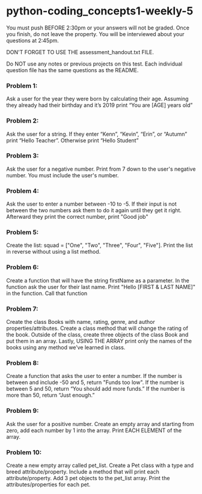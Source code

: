 # python-coding_concepts1-weekly-5

You must push BEFORE 2:30pm or your answers will not be graded. Once you finish, do not leave the property. You will be interviewed about your questions at 2:45pm.

DON'T FORGET TO USE THE assessment_handout.txt FILE.

Do NOT use any notes or previous projects on this test. Each individual question file has the same questions as the README.
### Problem 1:
Ask a user for the year they were born by calculating their age. Assuming they already had their birthday and it’s 2019 print “You are [AGE] years old”

### Problem 2:
Ask the user for a string. If they enter “Kenn”, “Kevin”, “Erin”, or “Autumn” print “Hello Teacher”. Otherwise print “Hello Student”

### Problem 3:
Ask the user for a negative number. Print from 7 down to the user's negative number. You must include the user's number.

### Problem 4:
Ask the user to enter a number between -10 to -5. If their input is not between the two numbers ask them to do it again until they get it right. Afterward they print the correct number, print "Good job" 

### Problem 5:
Create the list: squad = ["One", "Two", "Three", "Four", "Five"]. Print the list in reverse without using a list method.

### Problem 6:
Create a function that will have the string firstName as a parameter. In the function ask the user for their last name. Print "Hello [FIRST & LAST NAME]" in the function. Call that function

### Problem 7:
Create the class Books with name, rating, genre, and author properties/attributes. Create a class method that will change the rating of the book. Outside of the class, create three objects of the class Book and put them in an array. Lastly, USING THE ARRAY print only the names of the books using any method we’ve learned in class.

### Problem 8:
Create a function that asks the user to enter a number. If the number is between and include -50 and 5, return "Funds too low". If the number is between 5 and 50, return “You should add more funds.” If the number is more than 50, return “Just enough.”

### Problem 9:
Ask the user for a positive number. Create an empty array and starting from zero, add each number by 1 into the array. Print EACH ELEMENT of the array.

### Problem 10:
Create a new empty array called pet_list. Create a Pet class with a type and breed attribute/property. Include a method that will print each attribute/property. Add 3 pet objects to the pet_list array. Print the attributes/properties for each pet. 
